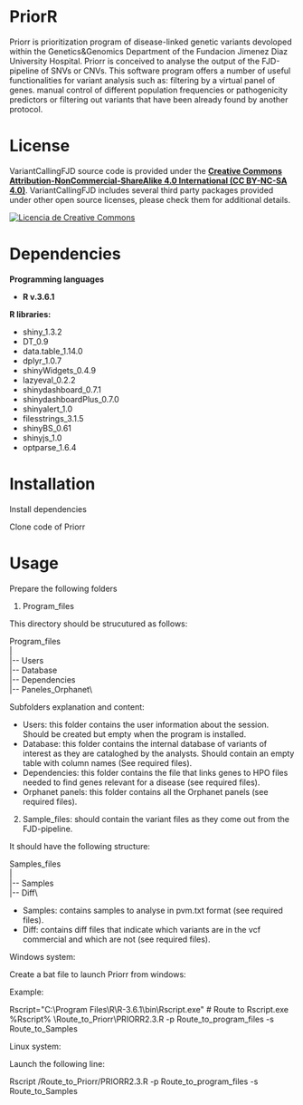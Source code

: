 # PriorR

Priorr is prioritization program of disease-linked genetic variants devoloped within the Genetics&Genomics Department of the Fundacion Jimenez Diaz University Hospital. Priorr is conceived to analyse the output of the FJD-pipeline of SNVs or CNVs. This software program offers a number of useful functionalities for variant analysis such as: filtering by a virtual panel of genes. manual control of different population frequencies or pathogenicity predictors or filtering out variants that have been already found by another protocol.  

# License

VariantCallingFJD source code is provided under the [**Creative Commons Attribution-NonCommercial-ShareAlike 4.0 International (CC BY-NC-SA 4.0)**](https://creativecommons.org/licenses/by-nc-sa/4.0/). VariantCallingFJD includes several third party packages provided under other open source licenses, please check them for additional details.

[![Licencia de Creative Commons](https://i.creativecommons.org/l/by-nc-sa/4.0/88x31.png)](http://creativecommons.org/licenses/by-nc-sa/4.0/)


# Dependencies

**Programming languages**

- **R v.3.6.1**

**R libraries:**

- shiny_1.3.2 
- DT_0.9
- data.table_1.14.0
- dplyr_1.0.7
- shinyWidgets_0.4.9
- lazyeval_0.2.2
- shinydashboard_0.7.1
- shinydashboardPlus_0.7.0
- shinyalert_1.0
- filesstrings_3.1.5
- shinyBS_0.61
- shinyjs_1.0
- optparse_1.6.4 


# Installation

Install dependencies

Clone code of Priorr

# Usage

Prepare the following folders

1. Program_files

This directory should be strucutured as follows:

Program_files\
    |\
    |-- Users\
    |-- Database\
    |-- Dependencies\
    |-- Paneles_Orphanet\

Subfolders explanation and content:

- Users: this folder contains the user information about the session. Should be created but empty when the program is installed.
- Database: this folder contains the internal database of variants of interest as they are cataloghed by the analysts. Should contain an empty table with column names (See required files). 
- Dependencies: this folder contains the file that links genes to HPO files needed to find genes relevant for a disease (see required files).
- Orphanet panels: this folder contains all the Orphanet panels (see required files). 


2. Sample_files: should contain the variant files as they come out from the FJD-pipeline.

It should have the following structure:

Samples_files\
   |\
   |-- Samples\
   |-- Diff\

- Samples: contains samples to analyse in pvm.txt format (see required files).
- Diff: contains diff files that indicate which variants are in the vcf commercial and which are not (see required files).


Windows system:

Create a bat file to launch Priorr from windows:

Example:

Rscript="C:\Program Files\R\R-3.6.1\bin\Rscript.exe" # Route to Rscript.exe
%Rscript% \Route_to_Priorr\PRIORR2.3.R -p Route_to_program_files -s Route_to_Samples

Linux system:

Launch the following line:

Rscript  /Route_to_Priorr/PRIORR2.3.R -p Route_to_program_files -s Route_to_Samples

